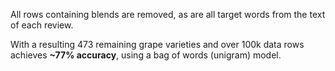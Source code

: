 All rows containing blends are removed, as are all target words from the text of each review.


With a resulting 473 remaining grape varieties and over 100k data rows achieves **~77% accuracy**, using a bag of words (unigram) model.
